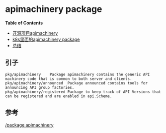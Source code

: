 # apimachinery package

**Table of Contents**
<!-- BEGIN MUNGE: GENERATED_TOC -->
  - [开源项目apimachinery](#开源项目apimachinery)
  - [k8s里面的apimachinery package](#k8s里面的apimachinery-package)
  - [总结](#总结)

<!-- END MUNGE: GENERATED_TOC -->

## 引子
```
pkg/apimachinery	Package apimachinery contains the generic API machinery code that is common to both server and clients.
pkg/apimachinery/announced	Package announced contains tools for announcing API group factories.
pkg/apimachinery/registered	Package to keep track of API Versions that can be registered and are enabled in api.Scheme.
```



## 参考
[/package apimachinery](https://godoc.org/k8s.io/apimachinery/pkg/apimachinery)